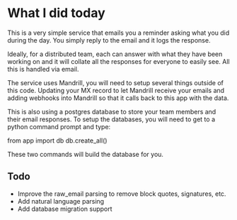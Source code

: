 # What I did today

This is a very simple service that emails you a reminder asking what you did during the day. You simply reply to the email and it logs the response.

Ideally, for a distributed team, each can answer with what they have been working on and it will collate all the responses for everyone to easily see. All this is handled via email.

The service uses Mandrill, you will need to setup several things outside of this code. Updating your MX record to let Mandrill receive your emails and adding webhooks into Mandrill so that it calls back to this app with the data.

This is also using a postgres database to store your team members and their email responses. To setup the databases, you will need to get to a python command prompt and type:

from app import db
db.create_all()

These two commands will build the database for you.

## Todo
* Improve the raw_email parsing to remove block quotes, signatures, etc.
* Add natural language parsing
* Add database migration support